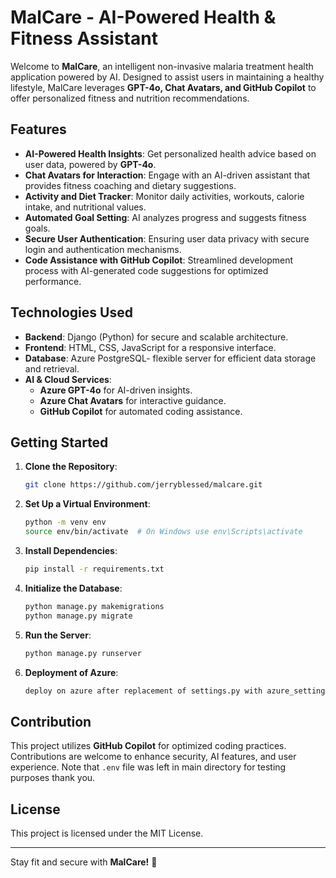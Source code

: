 # MalCare - AI-Powered Health & Fitness Assistant

Welcome to **MalCare**, an intelligent non-invasive malaria treatment  health application powered by AI. Designed to assist users in maintaining a healthy lifestyle, MalCare leverages **GPT-4o, Chat Avatars, and GitHub Copilot** to offer personalized fitness and nutrition recommendations.

## Features

- **AI-Powered Health Insights**: Get personalized health advice based on user data, powered by **GPT-4o**.
- **Chat Avatars for Interaction**: Engage with an AI-driven assistant that provides fitness coaching and dietary suggestions.
- **Activity and Diet Tracker**: Monitor daily activities, workouts, calorie intake, and nutritional values.
- **Automated Goal Setting**: AI analyzes progress and suggests fitness goals.
- **Secure User Authentication**: Ensuring user data privacy with secure login and authentication mechanisms.
- **Code Assistance with GitHub Copilot**: Streamlined development process with AI-generated code suggestions for optimized performance.

## Technologies Used

- **Backend**: Django (Python) for secure and scalable architecture.
- **Frontend**: HTML, CSS, JavaScript for a responsive interface.
- **Database**: Azure PostgreSQL- flexible server for efficient data storage and retrieval.
- **AI & Cloud Services**:
  - **Azure GPT-4o** for AI-driven insights.
  - **Azure Chat Avatars** for interactive guidance.
  - **GitHub Copilot** for automated coding assistance.

## Getting Started

1. **Clone the Repository**:

   ```sh
   git clone https://github.com/jerryblessed/malcare.git
   ```

2. **Set Up a Virtual Environment**:

   ```sh
   python -m venv env
   source env/bin/activate  # On Windows use env\Scripts\activate
   ```

3. **Install Dependencies**:

   ```sh
   pip install -r requirements.txt
   ```

4. **Initialize the Database**:

   ```sh
   python manage.py makemigrations
   python manage.py migrate
   ```

5. **Run the Server**:

   ```sh
   python manage.py runserver
   ```
5. **Deployment of Azure**:

   ```sh
   deploy on azure after replacement of settings.py with azure_settings.txt then configure the .env file
   ```
## Contribution

This project utilizes **GitHub Copilot** for optimized coding practices. Contributions are welcome to enhance security, AI features, and user experience. Note that ```.env``` file was left in main directory for testing purposes thank you. 

## License

This project is licensed under the MIT License.

---

Stay fit and secure with **MalCare!** 🚀


